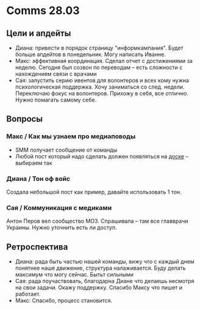 # Comms 28.03

## Цели и апдейты

* Диана: привести в порядок страницу "информкампания". Будет больше апдейтов в понедельник. Могу написать Иванне.
* Макс: эффективная координация. Сделал отчет с достижениями за неделю. Сегодня был созвон по переводам – есть сложности с нахождением связи с врачами
* Сая: запустить серию ивентов для волонтеров и всех кому нужна психологическая поддержка. Хочу заниматься со след. недели. Переключаю фокус на волонтеров. Прихожу в себя, все отлично. Нужно помагать самому себе.

## Вопросы

### Макс / Как мы узнаем про медиаповоды

* SMM получает сообщение от команды
* Любой пост который надо сделать должен появляться на [доске](https://trello.com/b/xjcCv4vB/%D0%BA%D0%BE%D0%BC%D0%BC%D1%83%D0%BD%D0%B8%D0%BA%D0%B0%D1%86%D0%B8%D0%B8) – выбираем так

### Диана / Тон оф войс 

Создала небольшой пост как пример, давайте использовать 1 тон.

### Сая / Коммуникация с медиками

Антон Перов вел сообщество МОЗ. Спрашивала – там все главврачи Украины. Нужно уточнить есть ли доступ.

## Ретроспектива

* Диана: рада быть частью нашей команды, вижу что с каждый днем понятнее наше движение, структура налаживается. Буду делать максимум что могу сейчас. Бытьт сильными
* Сая: рада поучаствовать, благодарна Диане что делаешь несмотря на свои задачи. Окажу поддержку. Спасибо Максу что пишет и работает.
* Макс: Спасибо, процесс становится.

